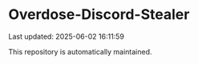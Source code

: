 # Overdose-Discord-Stealer

Last updated: 2025-06-02 16:11:59

This repository is automatically maintained.
